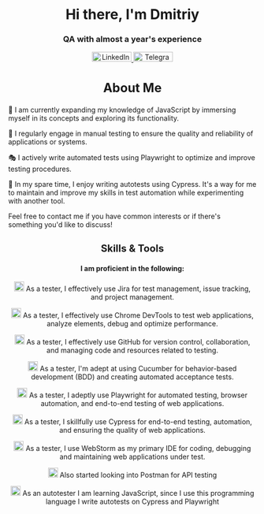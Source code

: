 <div id="header" style="text-align: center;">
    <h1>Hi there, I'm Dmitriy</h1>
    <h3>QA with almost a year's experience</h3>
</div>
<div id="socials" style="text-align: center;">
    <a href="https://www.linkedin.com/in/dmitriy-milentev-813880269?utm_source=share&utm_campaign=share_via&utm_content=profile&utm_medium=android_app">
        <img src="https://img.shields.io/badge/LinkedIn-grey?style=for-the-badge&logo=linkedin&logoColor=white" alt="LinkedIn" style="width: 80px; height: 20px;" />
    </a>   
    <a href="https://t.me/dimitriy_mil">
        <img src="https://img.shields.io/badge/Telegram-grey?style=for-the-badge&logo=telegram&logoColor=white" alt="Telegram" style="width: 80px; height: 20px;" />
    </a>
</div>
<div id="aboutMe" style="text-align: center;">
    <h2 style="font-size: 25px;">About Me</h2>
</div>
<div class="skill-item">
    <p>&#127793; I am currently expanding my knowledge of JavaScript by immersing myself in its concepts and exploring its functionality.</p>
</div>
<div class="skill-item">
    <p>&#128270; I regularly engage in manual testing to ensure the quality and reliability of applications or systems.</p>
</div>
<div class="skill-item">
    <p>&#127917; I actively write automated tests using Playwright to optimize and improve testing procedures.</p>
</div>
<div class="skill-item">
    <p>&#129470; In my spare time, I enjoy writing autotests using Cypress. It's a way for me to maintain and improve my skills in test automation while experimenting with another tool.</p>
</div>
<p>Feel free to contact me if you have common interests or if there's something you'd like to discuss!</p>  
<div id="skills" style="text-align: center;">
    <h2 style="font-size: 20px;">Skills & Tools</h2>
    <h4>I am proficient in the following:</h4>
</div>
<div class="my-tools" style="text-align: center;">
    <p>
        <img src="https://cdn.jsdelivr.net/gh/devicons/devicon/icons/jira/jira-original.svg" title="jira" alt="jira" width="20" height="20" />
        As a tester, I effectively use Jira for test management, issue tracking, and project management.
    </p>
    <p>
        <img src="https://d33wubrfki0l68.cloudfront.net/38b5c953a4667366685d55db55d057c86db1fc54/a0fdc/static/acae6b24d940347661ca901ea07f47c1/chrome-dev-logo-icon.png" title="devtools" alt="@devtools" width="20" height="20"/>
        As a tester, I effectively use Chrome DevTools to test web applications, analyze elements, debug and optimize performance.
    </p>
    <p>
        <img src="https://cdn.jsdelivr.net/gh/devicons/devicon/icons/git/git-original.svg" title="git" alt="@git" width="20" height="20"/>
        As a tester, I effectively use GitHub for version control, collaboration, and managing code and resources related to testing.
    </p>
    <p>
        <img src="https://avatars.githubusercontent.com/u/320565?s=200&amp;v=4" title="cucumber" alt="@cucumber" width="20" height="20">
        As a tester, I'm adept at using Cucumber for behavior-based development (BDD) and creating automated acceptance tests.
    </p>
    <p>
        <img src="https://avatars.githubusercontent.com/u/89237858?s=48&v=4" title="playwright" alt="@playwright" width="20" height="20">
        As a tester, I adeptly use Playwright for automated testing, browser automation, and end-to-end testing of web applications.
    </p>
    <p>
        <img src="https://avatars.githubusercontent.com/u/8908513?s=48&v=4" title="cypress" alt="@cypress" width="20" height="20">
        As a tester, I skillfully use Cypress for end-to-end testing, automation, and ensuring the quality of web applications.
    </p>
    <p>
        <img src="https://w7.pngwing.com/pngs/832/386/png-transparent-intellij-webstorm-macos-bigsur-icon.png" title="websrorm" alt="@websrorm" width="20" height="20">
        As a tester, I use WebStorm as my primary IDE for coding, debugging and maintaining web applications under test.
    </p>
    <p>
        <img src="https://camo.githubusercontent.com/4fc2f865dba7be1eaadfb0aef77227e64b05a3e2c64d8381385830e96f0b0311/68747470733a2f2f7365656b6c6f676f2e636f6d2f696d616765732f502f706f73746d616e2d6c6f676f2d303038374341304431352d7365656b6c6f676f2e636f6d2e706e67" title="postman" alt="@postman" width="20" height="20">
        Also started looking into Postman for API testing
    </p>
    <p>
        <img src="https://imagedelivery.net/5MYSbk45M80qAwecrlKzdQ/7ca1b892-411f-4f4a-a5d3-82519495ae00/preview" title="javasccript" alt="@javasccript" width="20" height="20">
        As an autotester I am learning JavaScript, since I use this programming language I write autotests on Cypress and Playwright
    </p>
</div>